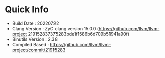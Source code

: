 # Quick Info
* Build Date : 20220722
* Clang Version : ZyC clang version 15.0.0 (https://github.com/llvm/llvm-project 219152837375283bde1f1586b6d709b51941a90f)
* Binutils Version : 2.38
* Compiled Based : https://github.com/llvm/llvm-project/commit/21915283

